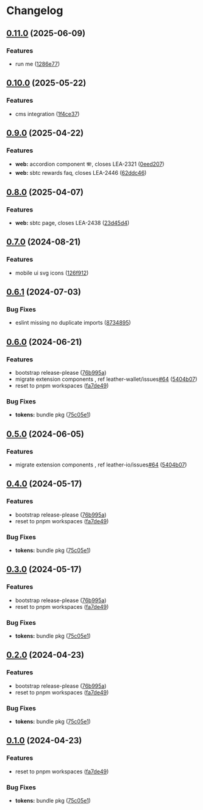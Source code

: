 # Changelog

## [0.11.0](https://github.com/leather-io/mono/compare/@leather.io/eslint-config-v0.10.0...@leather.io/eslint-config-v0.11.0) (2025-06-09)


### Features

* run me ([1286e77](https://github.com/leather-io/mono/commit/1286e774e6a7a5572537207e25059c4a9e62a022))

## [0.10.0](https://github.com/leather-io/mono/compare/@leather.io/eslint-config-v0.9.0...@leather.io/eslint-config-v0.10.0) (2025-05-22)


### Features

* cms integration ([1f4ce37](https://github.com/leather-io/mono/commit/1f4ce379d7606dea540e24349a1de4122c7a0caf))

## [0.9.0](https://github.com/leather-io/mono/compare/@leather.io/eslint-config-v0.8.0...@leather.io/eslint-config-v0.9.0) (2025-04-22)


### Features

* **web:** accordion component 🪗, closes LEA-2321 ([0eed207](https://github.com/leather-io/mono/commit/0eed207780343c3c3adcaf493213cf77851d12f3))
* **web:** sbtc rewards faq, closes LEA-2446 ([62ddc46](https://github.com/leather-io/mono/commit/62ddc46d26d3f88b95be3d19377eda71926ac6ca))

## [0.8.0](https://github.com/leather-io/mono/compare/@leather.io/eslint-config-v0.7.0...@leather.io/eslint-config-v0.8.0) (2025-04-07)


### Features

* **web:** sbtc page, closes LEA-2438 ([23d45d4](https://github.com/leather-io/mono/commit/23d45d4be6c0d4ede2d73dfa9b27ed655b41c133))

## [0.7.0](https://github.com/leather-io/mono/compare/@leather.io/eslint-config-v0.6.1...@leather.io/eslint-config-v0.7.0) (2024-08-21)


### Features

* mobile ui svg icons ([126f912](https://github.com/leather-io/mono/commit/126f91283ac8a9b0c2aa15d9dc4d91681b6e7376))

## [0.6.1](https://github.com/leather-io/mono/compare/@leather.io/eslint-config-v0.6.0...@leather.io/eslint-config-v0.6.1) (2024-07-03)


### Bug Fixes

* eslint missing no duplicate imports ([8734895](https://github.com/leather-io/mono/commit/8734895a09a782c20de14c1e55072c169ecbca9b))

## [0.6.0](https://github.com/leather-io/mono/compare/@leather.io/eslint-config-v0.5.0...@leather.io/eslint-config-v0.6.0) (2024-06-21)


### Features

* bootstrap release-please ([76b995a](https://github.com/leather-io/mono/commit/76b995a37ecfda0aa006b90ab21cadc57dae8e80))
* migrate extension components , ref leather-wallet/issues[#64](https://github.com/leather-io/mono/issues/64) ([5404b07](https://github.com/leather-io/mono/commit/5404b07a0ad48865d70a13b9801394f4fc577da3))
* reset to pnpm workspaces ([fa7de49](https://github.com/leather-io/mono/commit/fa7de49928ee099419db9ff3e91c7dc7b15a4ffa))


### Bug Fixes

* **tokens:** bundle pkg ([75c05e1](https://github.com/leather-io/mono/commit/75c05e1a7ebc4e8fa93254f3cb7e73ba760f76bb))

## [0.5.0](https://github.com/leather-io/mono/compare/eslint-config-v0.4.0...eslint-config-v0.5.0) (2024-06-05)


### Features

* migrate extension components , ref leather-io/issues[#64](https://github.com/leather-io/mono/issues/64) ([5404b07](https://github.com/leather-io/mono/commit/5404b07a0ad48865d70a13b9801394f4fc577da3))

## [0.4.0](https://github.com/leather-io/mono/compare/eslint-config-v0.3.1...eslint-config-v0.4.0) (2024-05-17)


### Features

* bootstrap release-please ([76b995a](https://github.com/leather-io/mono/commit/76b995a37ecfda0aa006b90ab21cadc57dae8e80))
* reset to pnpm workspaces ([fa7de49](https://github.com/leather-io/mono/commit/fa7de49928ee099419db9ff3e91c7dc7b15a4ffa))


### Bug Fixes

* **tokens:** bundle pkg ([75c05e1](https://github.com/leather-io/mono/commit/75c05e1a7ebc4e8fa93254f3cb7e73ba760f76bb))

## [0.3.0](https://github.com/leather-io/mono/compare/eslint-config-v0.2.1...eslint-config-v0.3.0) (2024-05-17)


### Features

* bootstrap release-please ([76b995a](https://github.com/leather-io/mono/commit/76b995a37ecfda0aa006b90ab21cadc57dae8e80))
* reset to pnpm workspaces ([fa7de49](https://github.com/leather-io/mono/commit/fa7de49928ee099419db9ff3e91c7dc7b15a4ffa))


### Bug Fixes

* **tokens:** bundle pkg ([75c05e1](https://github.com/leather-io/mono/commit/75c05e1a7ebc4e8fa93254f3cb7e73ba760f76bb))

## [0.2.0](https://github.com/leather-io/mono/compare/eslint-config-v0.1.0...eslint-config-v0.2.0) (2024-04-23)


### Features

* bootstrap release-please ([76b995a](https://github.com/leather-io/mono/commit/76b995a37ecfda0aa006b90ab21cadc57dae8e80))
* reset to pnpm workspaces ([fa7de49](https://github.com/leather-io/mono/commit/fa7de49928ee099419db9ff3e91c7dc7b15a4ffa))


### Bug Fixes

* **tokens:** bundle pkg ([75c05e1](https://github.com/leather-io/mono/commit/75c05e1a7ebc4e8fa93254f3cb7e73ba760f76bb))

## [0.1.0](https://github.com/leather-io/mono/compare/eslint-config-v0.0.1...eslint-config-v0.1.0) (2024-04-23)


### Features

* reset to pnpm workspaces ([fa7de49](https://github.com/leather-io/mono/commit/fa7de49928ee099419db9ff3e91c7dc7b15a4ffa))


### Bug Fixes

* **tokens:** bundle pkg ([75c05e1](https://github.com/leather-io/mono/commit/75c05e1a7ebc4e8fa93254f3cb7e73ba760f76bb))

